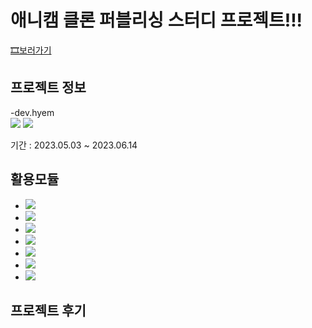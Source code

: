 # 애니캠 클론 퍼블리싱 스터디 프로젝트!!!
<a href="https://hyemdev.github.io/clone-anychem/"> 🎞보러가기 </a>
## 프로젝트 정보

-dev.hyem <br />
<a href="mailto:devdev.hyem@gmail.com"><img src="https://img.shields.io/badge/Gmail-d14836?style=for-the-badge&logo=Gmail&logoColor=white&link=devdev.hyem0@gmail.com"/></a>
<a href="https://bead-tulip-a18.notion.site/hyem-s-dev-STUDY-75ffe819c7534a049b59871e6fe17dd4?pvs=4"><img src="https://img.shields.io/badge/Notion-000000?style=for-the-badge&logo=Notion&logoColor=white"/></a>

기간 : 2023.05.03 ~ 2023.06.14
<br />

## 활용모듈

-   <img src="https://img.shields.io/badge/html5-E34F26?style=for-the-badge&logo=html5&logoColor=white"/>
-   <img src="https://img.shields.io/badge/css3-1572B6?style=for-the-badge&logo=css3&logoColor=white"/>
-   <img src="https://img.shields.io/badge/sass-CC6699?style=for-the-badge&logo=sass&logoColor=white"/>
-   <img src="https://img.shields.io/badge/javascript-F7DF1E?style=for-the-badge&logo=javascript&logoColor=white"/>
-   <img src="https://img.shields.io/badge/json-000000?style=for-the-badge&logo=json&logoColor=white"/>
-   <img src="https://img.shields.io/badge/fontawesome-528DD7?style=for-the-badge&logo=fontawesome&logoColor=white"/>
-   <img src="https://img.shields.io/badge/swiper-6332F6?style=for-the-badge&logo=swiper&logoColor=white"/>

## 프로젝트 후기
